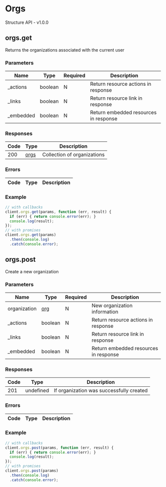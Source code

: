 # Orgs
Structure API - v1.0.0

## orgs.get
Returns the organizations associated with the current user



### Parameters
| Name | Type | Required | Description |
| ---- | ---- | -------- | ----------- |
| _actions | boolean | N | Return resource actions in response |
| _links | boolean | N | Return resource link in response |
| _embedded | boolean | N | Return embedded resources in response |

### Responses
| Code | Type | Description |
| ---- | ---- | ----------- |
| 200 | [orgs](_schemas.md#/definitions/orgs) | Collection of organizations |

### Errors
| Code | Type | Description |
| ---- | ---- | ----------- |

### Example
```javascript
// with callbacks
client.orgs.get(params, function (err, result) {
  if (err) { return console.error(err); }
  console.log(result);
});
// with promises
client.orgs.get(params)
  .then(console.log)
  .catch(console.error);
```
## orgs.post
Create a new organization



### Parameters
| Name | Type | Required | Description |
| ---- | ---- | -------- | ----------- |
| organization | [org](_schemas.md#/definitions/org) | N | New organization information |
| _actions | boolean | N | Return resource actions in response |
| _links | boolean | N | Return resource link in response |
| _embedded | boolean | N | Return embedded resources in response |

### Responses
| Code | Type | Description |
| ---- | ---- | ----------- |
| 201 | undefined | If organization was successfully created |

### Errors
| Code | Type | Description |
| ---- | ---- | ----------- |

### Example
```javascript
// with callbacks
client.orgs.post(params, function (err, result) {
  if (err) { return console.error(err); }
  console.log(result);
});
// with promises
client.orgs.post(params)
  .then(console.log)
  .catch(console.error);
```
